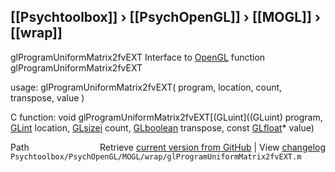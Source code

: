 ## [[Psychtoolbox]] &#8250; [[PsychOpenGL]] &#8250; [[MOGL]] &#8250; [[wrap]]

glProgramUniformMatrix2fvEXT  Interface to [OpenGL](OpenGL) function glProgramUniformMatrix2fvEXT  
  
usage:  glProgramUniformMatrix2fvEXT( program, location, count, transpose, value )  
  
C function:  void glProgramUniformMatrix2fvEXT[(GLuint]((GLuint) program, [GLint](GLint) location, [GLsizei](GLsizei) count, [GLboolean](GLboolean) transpose, const [GLfloat](GLfloat)\* value)  




<div class="code_header" style="text-align:right;">
  <span style="float:left;">Path&nbsp;&nbsp;</span> <span class="counter">Retrieve <a href=
  "https://raw.github.com/Psychtoolbox-3/Psychtoolbox-3/beta/Psychtoolbox/PsychOpenGL/MOGL/wrap/glProgramUniformMatrix2fvEXT.m">current version from GitHub</a> | View <a href=
  "https://github.com/Psychtoolbox-3/Psychtoolbox-3/commits/beta/Psychtoolbox/PsychOpenGL/MOGL/wrap/glProgramUniformMatrix2fvEXT.m">changelog</a></span>
</div>
<div class="code">
  <code>Psychtoolbox/PsychOpenGL/MOGL/wrap/glProgramUniformMatrix2fvEXT.m</code>
</div>

